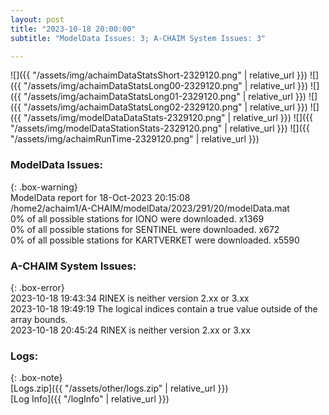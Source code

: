 ```yaml
---
layout: post
title: "2023-10-18 20:00:00"
subtitle: "ModelData Issues: 3; A-CHAIM System Issues: 3"

---
```


![]({{ "/assets/img/achaimDataStatsShort-2329120.png" | relative_url }})
![]({{ "/assets/img/achaimDataStatsLong00-2329120.png" | relative_url }})
![]({{ "/assets/img/achaimDataStatsLong01-2329120.png" | relative_url }})
![]({{ "/assets/img/achaimDataStatsLong02-2329120.png" | relative_url }})
![]({{ "/assets/img/modelDataDataStats-2329120.png" | relative_url }})
![]({{ "/assets/img/modelDataStationStats-2329120.png" | relative_url }})
![]({{ "/assets/img/achaimRunTime-2329120.png" | relative_url }})


### ModelData Issues:  
  
{: .box-warning}  
 ModelData report for 18-Oct-2023 20:15:08   
 /home2/achaim1/A-CHAIM/modelData/2023/291/20/modelData.mat   
 0% of all possible stations for IONO were downloaded. x1369   
 0% of all possible stations for SENTINEL were downloaded. x672   
 0% of all possible stations for KARTVERKET were downloaded. x5590   
  
### A-CHAIM System Issues:  
  
{: .box-error}  
2023-10-18 19:43:34 RINEX is neither version 2.xx or 3.xx  
2023-10-18 19:49:19 The logical indices contain a true value outside of the array bounds.  
2023-10-18 20:45:24 RINEX is neither version 2.xx or 3.xx  

### Logs:  
  
{: .box-note}  
[Logs.zip]({{ "/assets/other/logs.zip" | relative_url }})  
[Log Info]({{ "/logInfo" | relative_url }})  

